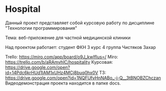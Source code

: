 # Hospital
Данный проект представляет собой курсовую работу по дисциплине "Технологии программирования"

Тема: веб-приложение для частной медицинской клиники

Над проектом работает: студент ФКН 3 курс 4 группа Чистяков Захар

Trello: https://miro.com/app/board/o9J_kwIfIus=/
Miro: https://trello.com/b/aRAmvhlC/hospitality
Курсовая: https://drive.google.com/open?id=14Pdc6krHUd1IAM1xUHz4MCj8buq0hx0V
ТЗ: https://drive.google.com/open?id=1NQFUfvHnNABo_-j-Q__3tBNOBZChczan
Видеодемонстрация проекта находится в папке docs.
